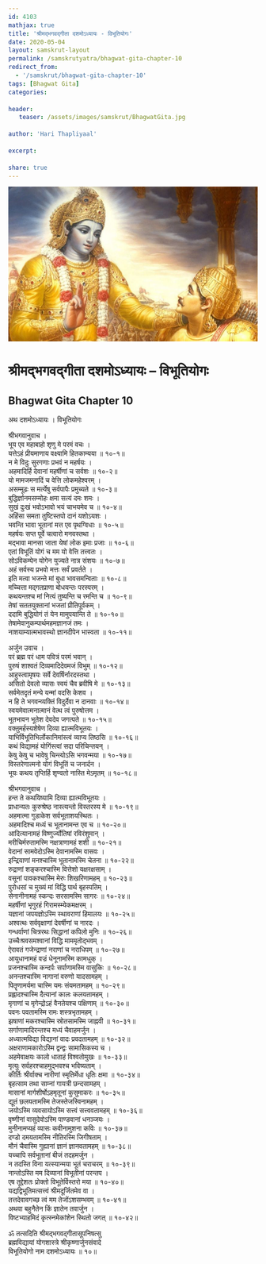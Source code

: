 ```yaml
---    
id: 4103    
mathjax: true    
title: 'श्रीमद्भगवद्गीता दशमोऽध्यायः - विभूतियोगः'    
date: 2020-05-04    
layout: samskrut-layout 
permalink: /samskrutyatra/bhagwat-gita-chapter-10
redirect_from: 
  - '/samskrut/bhagwat-gita-chapter-10'
tags: [Bhagwat Gita]    
categories:    
    
header:    
   teaser: /assets/images/samskrut/BhagwatGita.jpg    
    
author: 'Hari Thapliyaal'    
    
excerpt:    
    
share: true    
---    
```

    
![](/assets/images/samskrut/BhagwatGita.jpg)    
    
# श्रीमद्भगवद्गीता दशमोऽध्यायः – विभूतियोगः    
## Bhagwat Gita Chapter 10    
    
अथ दशमोऽध्यायः ।    विभूतियोगः    
    
श्रीभगवानुवाच ।    
भूय एव महाबाहो शृणु मे परमं वचः ।    
यत्तेऽहं प्रीयमाणाय वक्ष्यामि हितकाम्यया ॥ १०-१॥    
न मे विदुः सुरगणाः प्रभवं न महर्षयः ।    
अहमादिर्हि देवानां महर्षीणां च सर्वशः ॥ १०-२॥    
यो मामजमनादिं च वेत्ति लोकमहेश्वरम् ।    
असम्मूढः स मर्त्येषु सर्वपापैः प्रमुच्यते ॥ १०-३॥    
बुद्धिर्ज्ञानमसम्मोहः क्षमा सत्यं दमः शमः ।    
सुखं दुःखं भवोऽभावो भयं चाभयमेव च ॥ १०-४॥    
अहिंसा समता तुष्टिस्तपो दानं यशोऽयशः ।    
भवन्ति भावा भूतानां मत्त एव पृथग्विधाः ॥ १०-५॥    
महर्षयः सप्त पूर्वे चत्वारो मनवस्तथा ।    
मद्भावा मानसा जाता येषां लोक इमाः प्रजाः ॥ १०-६॥    
एतां विभूतिं योगं च मम यो वेत्ति तत्त्वतः ।    
सोऽविकम्पेन योगेन युज्यते नात्र संशयः ॥ १०-७॥    
अहं सर्वस्य प्रभवो मत्तः सर्वं प्रवर्तते ।    
इति मत्वा भजन्ते मां बुधा भावसमन्विताः ॥ १०-८॥    
मच्चित्ता मद्गतप्राणा बोधयन्तः परस्परम् ।    
कथयन्तश्च मां नित्यं तुष्यन्ति च रमन्ति च ॥ १०-९॥    
तेषां सततयुक्तानां भजतां प्रीतिपूर्वकम् ।    
ददामि बुद्धियोगं तं येन मामुपयान्ति ते ॥ १०-१०॥    
तेषामेवानुकम्पार्थमहमज्ञानजं तमः ।    
नाशयाम्यात्मभावस्थो ज्ञानदीपेन भास्वता ॥ १०-११॥    
    
अर्जुन उवाच ।    
परं ब्रह्म परं धाम पवित्रं परमं भवान् ।    
पुरुषं शाश्वतं दिव्यमादिदेवमजं विभुम् ॥ १०-१२॥    
आहुस्त्वामृषयः सर्वे देवर्षिर्नारदस्तथा ।    
असितो देवलो व्यासः स्वयं चैव ब्रवीषि मे ॥ १०-१३॥    
सर्वमेतदृतं मन्ये यन्मां वदसि केशव ।    
न हि ते भगवन्व्यक्तिं विदुर्देवा न दानवाः ॥ १०-१४॥    
स्वयमेवात्मनात्मानं वेत्थ त्वं पुरुषोत्तम ।    
भूतभावन भूतेश देवदेव जगत्पते ॥ १०-१५॥    
वक्तुमर्हस्यशेषेण दिव्या ह्यात्मविभूतयः ।    
याभिर्विभूतिभिर्लोकानिमांस्त्वं व्याप्य तिष्ठसि ॥ १०-१६॥    
कथं विद्यामहं योगिंस्त्वां सदा परिचिन्तयन् ।    
केषु केषु च भावेषु चिन्त्योऽसि भगवन्मया ॥ १०-१७॥    
विस्तरेणात्मनो योगं विभूतिं च जनार्दन ।    
भूयः कथय तृप्तिर्हि शृण्वतो नास्ति मेऽमृतम् ॥ १०-१८॥    
    
श्रीभगवानुवाच ।    
हन्त ते कथयिष्यामि दिव्या ह्यात्मविभूतयः ।    
प्राधान्यतः कुरुश्रेष्ठ नास्त्यन्तो विस्तरस्य मे ॥ १०-१९॥    
अहमात्मा गुडाकेश सर्वभूताशयस्थितः ।    
अहमादिश्च मध्यं च भूतानामन्त एव च ॥ १०-२०॥    
आदित्यानामहं विष्णुर्ज्योतिषां रविरंशुमान् ।    
मरीचिर्मरुतामस्मि नक्षत्राणामहं शशी ॥ १०-२१॥    
वेदानां सामवेदोऽस्मि देवानामस्मि वासवः ।    
इन्द्रियाणां मनश्चास्मि भूतानामस्मि चेतना ॥ १०-२२॥    
रुद्राणां शङ्करश्चास्मि वित्तेशो यक्षरक्षसाम् ।    
वसूनां पावकश्चास्मि मेरुः शिखरिणामहम् ॥ १०-२३॥    
पुरोधसां च मुख्यं मां विद्धि पार्थ बृहस्पतिम् ।    
सेनानीनामहं स्कन्दः सरसामस्मि सागरः ॥ १०-२४॥    
महर्षीणां भृगुरहं गिरामस्म्येकमक्षरम् ।    
यज्ञानां जपयज्ञोऽस्मि स्थावराणां हिमालयः ॥ १०-२५॥    
अश्वत्थः सर्ववृक्षाणां देवर्षीणां च नारदः ।    
गन्धर्वाणां चित्ररथः सिद्धानां कपिलो मुनिः ॥ १०-२६॥    
उच्चैःश्रवसमश्वानां विद्धि माममृतोद्भवम् ।    
ऐरावतं गजेन्द्राणां नराणां च नराधिपम् ॥ १०-२७॥    
आयुधानामहं वज्रं धेनूनामस्मि कामधुक् ।    
प्रजनश्चास्मि कन्दर्पः सर्पाणामस्मि वासुकिः ॥ १०-२८॥    
अनन्तश्चास्मि नागानां वरुणो यादसामहम् ।    
पितॄणामर्यमा चास्मि यमः संयमतामहम् ॥ १०-२९॥    
प्रह्लादश्चास्मि दैत्यानां कालः कलयतामहम् ।    
मृगाणां च मृगेन्द्रोऽहं वैनतेयश्च पक्षिणाम् ॥ १०-३०॥    
पवनः पवतामस्मि रामः शस्त्रभृतामहम् ।    
झषाणां मकरश्चास्मि स्रोतसामस्मि जाह्नवी ॥ १०-३१॥    
सर्गाणामादिरन्तश्च मध्यं चैवाहमर्जुन ।    
अध्यात्मविद्या विद्यानां वादः प्रवदतामहम् ॥ १०-३२॥    
अक्षराणामकारोऽस्मि द्वन्द्वः सामासिकस्य च ।    
अहमेवाक्षयः कालो धाताहं विश्वतोमुखः ॥ १०-३३॥    
मृत्युः सर्वहरश्चाहमुद्भवश्च भविष्यताम् ।    
कीर्तिः श्रीर्वाक्च नारीणां स्मृतिर्मेधा धृतिः क्षमा ॥ १०-३४॥    
बृहत्साम तथा साम्नां गायत्री छन्दसामहम् ।    
मासानां मार्गशीर्षोऽहमृतूनां कुसुमाकरः ॥ १०-३५॥    
द्यूतं छलयतामस्मि तेजस्तेजस्विनामहम् ।    
जयोऽस्मि व्यवसायोऽस्मि सत्त्वं सत्त्ववतामहम् ॥ १०-३६॥    
वृष्णीनां वासुदेवोऽस्मि पाण्डवानां धनञ्जयः ।    
मुनीनामप्यहं व्यासः कवीनामुशना कविः ॥ १०-३७॥    
दण्डो दमयतामस्मि नीतिरस्मि जिगीषताम् ।    
मौनं चैवास्मि गुह्यानां ज्ञानं ज्ञानवतामहम् ॥ १०-३८॥    
यच्चापि सर्वभूतानां बीजं तदहमर्जुन ।    
न तदस्ति विना यत्स्यान्मया भूतं चराचरम् ॥ १०-३९॥    
नान्तोऽस्ति मम दिव्यानां विभूतीनां परन्तप ।    
एष तूद्देशतः प्रोक्तो विभूतेर्विस्तरो मया ॥ १०-४०॥    
यद्यद्विभूतिमत्सत्त्वं श्रीमदूर्जितमेव वा ।    
तत्तदेवावगच्छ त्वं मम तेजोंऽशसम्भवम् ॥ १०-४१॥    
अथवा बहुनैतेन किं ज्ञातेन तवार्जुन ।    
विष्टभ्याहमिदं कृत्स्नमेकांशेन स्थितो जगत् ॥ १०-४२॥    
    
ॐ तत्सदिति श्रीमद्भगवद्गीतासूपनिषत्सु    
ब्रह्मविद्यायां योगशास्त्रे श्रीकृष्णार्जुनसंवादे    
विभूतियोगो नाम दशमोऽध्यायः ॥ १०॥    
    
